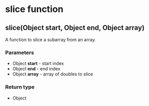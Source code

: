 slice function
==============
slice(Object **start**, Object **end**, Object **array**)
---------------------------------------------------------

A function to slice a subarray from an array.

### Parameters

- Object **start** - start index
- Object **end** - end index
- Object **array** - array of doubles to slice

### Return type

- Object



